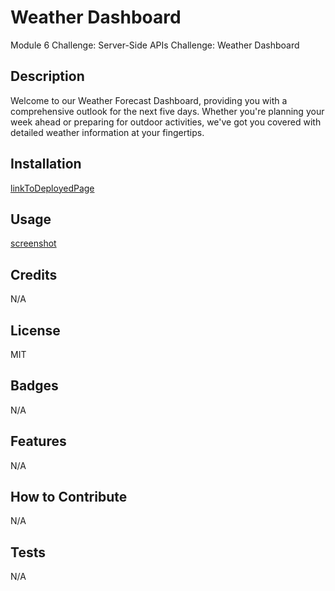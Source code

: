 # Weather Dashboard
Module 6 Challenge: Server-Side APIs Challenge: Weather Dashboard


## Description
Welcome to our Weather Forecast Dashboard, providing you with a comprehensive outlook for the next five days. Whether you're planning your week ahead or preparing for outdoor activities, we've got you covered with detailed weather information at your fingertips.

## Installation 

[linkToDeployedPage](https://amandrews09.github.io/weather)

## Usage
[screenshot](./Assets/Screenshot%202024-02-09%20134853.png)

## Credits

N/A

## License

MIT

## Badges

N/A

## Features

N/A

## How to Contribute

N/A

## Tests

N/A